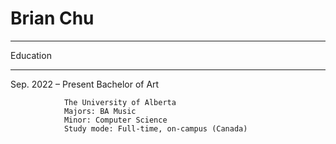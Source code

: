 # Brian Chu

________________________________________
Education
________________________________________

Sep. 2022 – Present	Bachelor of Art

				The University of Alberta
				Majors: BA Music
				Minor: Computer Science
				Study mode: Full-time, on-campus (Canada)
